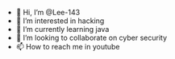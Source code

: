 - 👋 Hi, I’m @Lee-143
- 👀 I’m interested in hacking
- 🌱 I’m currently learning java
- 💞️ I’m looking to collaborate on cyber security 
- 📫 How to reach me in youtube

<!---
Lee-143/Lee-143 is a ✨ special ✨ repository because its `README.md` (this file) appears on your GitHub profile.
You can click the Preview link to take a look at your changes.
--->
